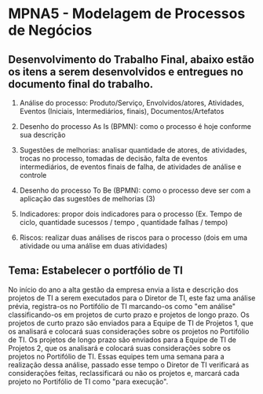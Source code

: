 # MPNA5 - Modelagem de Processos de Negócios

## Desenvolvimento do Trabalho Final, abaixo estão os itens a serem desenvolvidos e entregues no documento final do trabalho.
    
1. Análise do processo: Produto/Serviço, Envolvidos/atores, Atividades, Eventos (Iniciais, Intermediários, finais), Documentos/Artefatos

2. Desenho do processo As Is (BPMN): como o processo é hoje conforme sua descrição

3. Sugestões de melhorias: analisar quantidade de atores, de atividades, trocas no processo, tomadas de decisão, falta de eventos intermediários, de eventos finais de falha, de atividades de análise e controle

4. Desenho do processo To Be (BPMN): como o processo deve ser com a aplicação das sugestões de melhorias (3)

5. Indicadores: propor dois indicadores para o processo (Ex. Tempo de ciclo, quantidade sucessos / tempo , quantidade falhas / tempo)

6. Riscos: realizar duas análises de riscos para o processo (dois em uma atividade ou uma análise em duas atividades)




## Tema: Estabelecer o portfólio de TI
No início do ano a alta gestão da empresa envia a lista e descrição dos projetos de TI a serem executados para o Diretor de TI, este faz uma análise prévia, registra-os no Portifólio de TI marcando-os como "em análise" classificando-os em projetos de curto prazo e projetos de longo prazo. Os projetos de curto prazo são enviados para a Equipe de TI de Projetos 1, que os analisará e colocará suas considerações sobre os projetos no Portifólio de TI. Os projetos de longo prazo são enviados para a Equipe de TI de Projetos 2, que os analisará e colocará suas considerações sobre os projetos no Portifólio de TI. Essas equipes tem uma semana para a realização dessa análise, passado esse tempo o Diretor de TI verificará as considerações feitas, reclassificará ou não os projetos e, marcará cada projeto no Portifólio de TI como "para execução".

